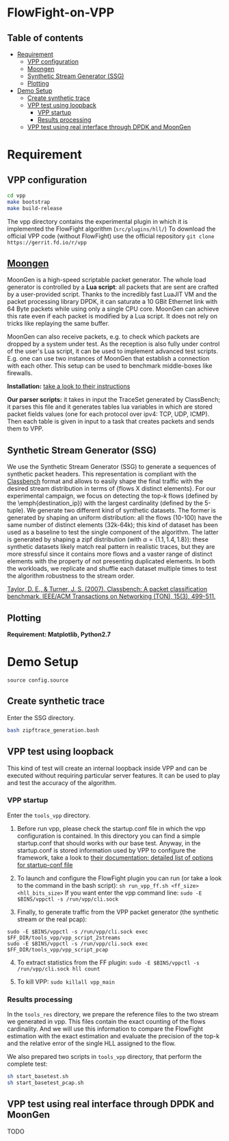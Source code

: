 # FlowFight-on-VPP


## Table of contents

   * [Requirement](#requirement)
      * [VPP configuration](#vpp-configuration)
      * [Moongen](#moongen)
      * [Synthetic Stream Generator (SSG)](#synthetic-stream-generator-ssg)
      * [Plotting](#plotting)
   * [Demo Setup](#demo-setup)
      * [Create synthetic trace](#create-synthetic-trace)
      * [VPP test using loopback](#vpp-test-using-loopback)
         * [VPP startup](#vpp-startup)
         * [Results processing](#results-processing)
      * [VPP test using real interface through DPDK and MoonGen](#vpp-test-using-real-interface-through-dpdk-and-moongen)


# Requirement

## VPP configuration

```bash
cd vpp
make bootstrap
make build-release
```

The vpp directory contains the experimental plugin in which it is implemented the FlowFight algorithm (`src/plugins/hll/`)
To download the official VPP code (without FlowFight) use the official repository `git clone https://gerrit.fd.io/r/vpp`


## [Moongen](http://scholzd.github.io/MoonGen/)

MoonGen is a high-speed scriptable packet generator. The whole load generator is controlled by a **Lua script**: all packets that are sent are crafted by a user-provided script. Thanks to the incredibly fast LuaJIT VM and the packet processing library DPDK, it can saturate a 10 GBit Ethernet link with 64 Byte packets while using only a single CPU core. MoonGen can achieve this rate even if each packet is modified by a Lua script. It does not rely on tricks like replaying the same buffer.

MoonGen can also receive packets, e.g. to check which packets are dropped by a system under test. As the reception is also fully under control of the user's Lua script, it can be used to implement advanced test scripts. E.g. one can use two instances of MoonGen that establish a connection with each other. This setup can be used to benchmark middle-boxes like firewalls.

**Installation:** [take a look to their instructions](http://scholzd.github.io/MoonGen/install.html)

**Our parser scripts:** it takes in input the TraceSet generated by ClassBench; it parses this file and it generates tables lua variables in which are stored packet fields values (one for each protocol over ipv4: TCP, UDP, ICMP). Then each table is given in input to a task that creates packets and sends them to VPP.

## Synthetic Stream Generator (SSG) 
We use the Synthetic Stream Generator (SSG) to generate a sequences of synthetic packet headers. This representation is compliant with the [Classbench](https://www.arl.wustl.edu/classbench/) format and allows to easily shape the final traffic with the desired stream distribution in terms of \{flows X distinct elements\}. For our experimental campaign, we focus on detecting the top-$k$ flows (defined by the \emph{destination\_ip}) with the largest cardinality (defined by the 5-tuple). We generate two different kind of synthetic datasets. The former is generated by shaping an uniform distribution: all the flows (10-100) have the same number of distinct elements (32k-64k); this kind of dataset has been used as a baseline to test the single component of the algorithm. The latter is generated by shaping a zipf distribution (with $\alpha=\{1.1, 1.4, 1.8\}$): these synthetic datasets likely match real pattern in realistic traces, but they are more stressful since it contains more flows and a vaster range of distinct elements with the property of not presenting duplicated elements. In both the workloads, we replicate and shuffle each dataset multiple times to test the algorithm robustness to the stream order.

[Taylor, D. E., & Turner, J. S. (2007). Classbench: A packet classification benchmark. IEEE/ACM Transactions on Networking (TON), 15(3), 499-511.](https://dl.acm.org/citation.cfm?id=1295239)


## Plotting

**Requirement: Matplotlib, Python2.7**

# Demo Setup

`source config.source`

## Create synthetic trace
Enter the SSG directory.

```bash
bash zipftrace_generation.bash
```


## VPP test using loopback
This kind of test will create an internal loopback inside VPP and can be executed without requiring particular server features.
It can be used to play and test the accuracy of the algorithm.

### VPP startup
Enter the `tools_vpp` directory.

1. Before run vpp, please check the startup.conf file in which the vpp configuration is contained. In this directory you can find a simple startup.conf that should works with our base test.
Anyway, in the startup.conf is stored information used by VPP to configure the framework, take a look to [their documentation: detailed list of options for startup-conf file](https://wiki.fd.io/view/VPP/Command-line_Arguments)

2. To launch and configure the FlowFight plugin you can run (or take a look to the command in the bash script): `sh run_vpp_ff.sh <ff_size> <hll_bits_size>`
If you want enter the vpp command line: `sudo -E $BINS/vppctl -s /run/vpp/cli.sock`

3. Finally, to generate traffic from the VPP packet generator (the synthetic stream or the real pcap): 
```
sudo -E $BINS/vppctl -s /run/vpp/cli.sock exec $FF_DIR/tools_vpp/vpp_script_2streams
sudo -E $BINS/vppctl -s /run/vpp/cli.sock exec $FF_DIR/tools_vpp/vpp_script_pcap
```

4. To extract statistics from the FF plugin: `sudo -E $BINS/vppctl -s /run/vpp/cli.sock hll count`

5. To kill VPP: `sudo killall vpp_main`


### Results processing
In the `tools_res` directory, we prepare the reference files to the two stream we generated in vpp. This files contain the exact counting of the flows cardinality. And we will use this information to compare the FlowFight estimation with the exact estimation and evaluate the precision of the top-k and the relative error of the single HLL assigned to the flow.

We also prepared two scripts in `tools_vpp` directory, that perform the complete test:
```bash
sh start_basetest.sh
sh start_basetest_pcap.sh
```

## VPP test using real interface through DPDK and MoonGen
TODO

